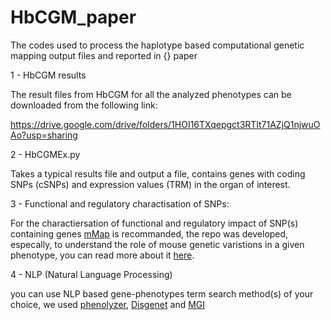 # HbCGM_paper

The codes used to process the haplotype based computational genetic mapping output files and reported in {} paper

1 - HbCGM results

The result files from HbCGM for all the analyzed phenotypes can be downloaded from the following link:

https://drive.google.com/drive/folders/1HOI16TXqepgct3RTlt71AZjQ1njwuOAo?usp=sharing

2 - HbCGMEx.py

Takes a typical results file and output a file, contains genes with coding SNPs (cSNPs) and expression values (TRM) in the organ of interest. 

3 - Functional and regulatory charactisation of SNPs:

For the charactiersation of functional and regulatory impact of SNP(s) containing genes [mMap](https://github.com/AhmedArslan/mMap) is recommanded, the repo was developed, especally, to understand the role of mouse genetic varistions in a given phenotype, you can read more about it [here](https://github.com/AhmedArslan/mMap). 

4 - NLP (Natural Language Processing)

you can use NLP based gene-phenotypes term search method(s) of your choice, we used [phenolyzer](https://github.com/WGLab/phenolyzer), [Disgenet](https://www.disgenet.org/search) and [MGI](http://www.informatics.jax.org/)
